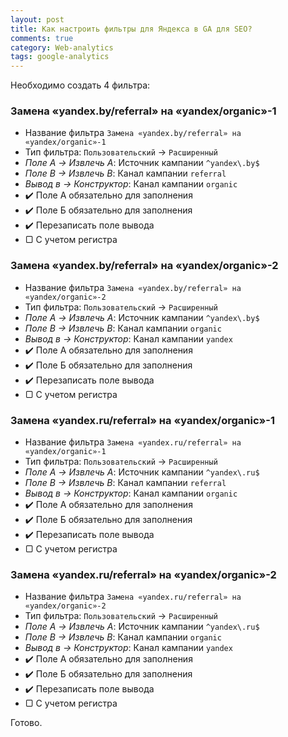 ```yaml
---
layout: post
title: Как настроить фильтры для Яндекса в GA для SEO?
comments: true
category: Web-analytics
tags: google-analytics
---
```


Необходимо создать 4 фильтра:

### Замена «yandex.by/referral» на «yandex/organic»-1

- Название фильтра ```Замена «yandex.by/referral» на «yandex/organic»-1```
- Тип фильтра: ```Пользовательский``` -> ```Расширенный```
- *Поле A -> Извлечь A*: Источник кампании ```^yandex\.by$```
- *Поле В -> Извлечь В*: Канал кампании ```referral```
- *Вывод в -> Конструктор*: Канал кампании ```organic```
- ✔️ Поле А обязательно для заполнения
- ✔️ Поле Б обязательно для заполнения
- ✔️ Перезаписать поле вывода
- ▢ С учетом регистра


### Замена «yandex.by/referral» на «yandex/organic»-2

- Название фильтра ```Замена «yandex.by/referral» на «yandex/organic»-2```
- Тип фильтра: ```Пользовательский``` -> ```Расширенный```
- *Поле A -> Извлечь A*: Источник кампании ```^yandex\.by$```
- *Поле В -> Извлечь В*: Канал кампании ```organic```
- *Вывод в -> Конструктор*: Канал кампании ```yandex```
- ✔️ Поле А обязательно для заполнения
- ✔️ Поле Б обязательно для заполнения
- ✔️ Перезаписать поле вывода
- ▢ С учетом регистра

### Замена «yandex.ru/referral» на «yandex/organic»-1

- Название фильтра ```Замена «yandex.ru/referral» на «yandex/organic»-1```
- Тип фильтра: ```Пользовательский``` -> ```Расширенный```
- *Поле A -> Извлечь A*: Источник кампании ```^yandex\.ru$```
- *Поле В -> Извлечь В*: Канал кампании ```referral```
- *Вывод в -> Конструктор*: Канал кампании ```organic```
- ✔️ Поле А обязательно для заполнения
- ✔️ Поле Б обязательно для заполнения
- ✔️ Перезаписать поле вывода
- ▢ С учетом регистра


### Замена «yandex.ru/referral» на «yandex/organic»-2

- Название фильтра ```Замена «yandex.ru/referral» на «yandex/organic»-2```
- Тип фильтра: ```Пользовательский``` -> ```Расширенный```
- *Поле A -> Извлечь A*: Источник кампании ```^yandex\.ru$```
- *Поле В -> Извлечь В*: Канал кампании ```organic```
- *Вывод в -> Конструктор*: Канал кампании ```yandex```
- ✔️ Поле А обязательно для заполнения
- ✔️ Поле Б обязательно для заполнения
- ✔️ Перезаписать поле вывода
- ▢ С учетом регистра

Готово.
